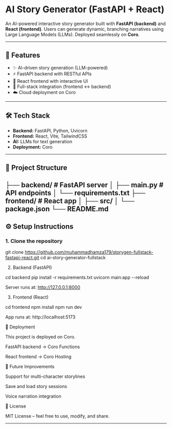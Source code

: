 # AI Story Generator (FastAPI + React)

An AI-powered interactive story generator built with **FastAPI (backend)** and **React (frontend)**. Users can generate dynamic, branching narratives using Large Language Models (LLMs). Deployed seamlessly on **Coro**.

---

## 🚀 Features
- ✨ AI-driven story generation (LLM-powered)
- ⚡ FastAPI backend with RESTful APIs
- 🎨 React frontend with interactive UI
- 🔗 Full-stack integration (frontend ↔ backend)
- ☁️ Cloud deployment on Coro

---

## 🛠️ Tech Stack
- **Backend:** FastAPI, Python, Uvicorn  
- **Frontend:** React, Vite, TailwindCSS  
- **AI:** LLMs for text generation  
- **Deployment:** Coro  

---

## 📂 Project Structure
├── backend/ # FastAPI server
│ ├── main.py # API endpoints
│ └── requirements.txt
├── frontend/ # React app
│ ├── src/
│ └── package.json
└── README.md
---

## ⚙️ Setup Instructions

### 1. Clone the repository

git clone https://github.com/muhammadhamza179/storygen-fullstack-fastapi-react.git
cd ai-story-generator-fullstack

2. Backend (FastAPI)

cd backend
pip install -r requirements.txt
uvicorn main:app --reload

Server runs at: http://127.0.0.1:8000

3. Frontend (React)

cd frontend
npm install
npm run dev

App runs at: http://localhost:5173

🚀 Deployment

This project is deployed on Coro.

FastAPI backend → Coro Functions

React frontend → Coro Hosting

📌 Future Improvements

Support for multi-character storylines

Save and load story sessions

Voice narration integration

📜 License

MIT License – feel free to use, modify, and share.


---

